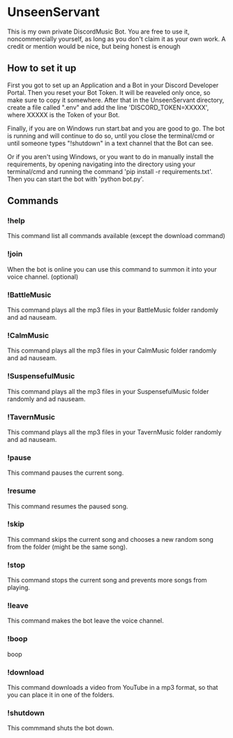 # UnseenServant

This is my own private DiscordMusic Bot.
You are free to use it, noncommercially yourself, as long as you don't claim it as your own work.
A credit or mention would be nice, but being honest is enough

## How to set it up

First you got to set up an Application and a Bot in your Discord Developer Portal. Then you reset your Bot Token. It will be reaveled only once, so make sure to copy it somewhere. After that in the UnseenServant directory, create a file called ".env" and add the line 'DISCORD_TOKEN=XXXXX', where XXXXX is the Token of your Bot.

Finally, if you are on Windows run start.bat and you are good to go. The bot is running and will continue to do so, until you close the terminal/cmd or until someone types "!shutdown" in a text channel that the Bot can see.

Or if you aren't using Windows, or you want to do in manually install the requirements, by opening navigating into the directory using your terminal/cmd and running the command 'pip install -r requirements.txt'. Then you can start the bot with 'python bot.py'.

## Commands

### !help

This command list all commands available (except the download command)

### !join

When the bot is online you can use this command to summon it into your voice channel. (optional)

### !BattleMusic

This command plays all the mp3 files in your BattleMusic folder randomly and ad nauseam.

### !CalmMusic

This command plays all the mp3 files in your CalmMusic folder randomly and ad nauseam.

### !SuspensefulMusic

This command plays all the mp3 files in your SuspensefulMusic folder randomly and ad nauseam.

### !TavernMusic

This command plays all the mp3 files in your TavernMusic folder randomly and ad nauseam.

### !pause

This command pauses the current song.

### !resume

This command resumes the paused song.

### !skip

This command skips the current song and chooses a new random song from the folder (might be the same song).

### !stop

This command stops the current song and prevents more songs from playing.

### !leave

This command makes the bot leave the voice channel.

### !boop

boop

### !download

This command downloads a video from YouTube in a mp3 format, so that you can place it in one of the folders.

### !shutdown

This commmand shuts the bot down.

